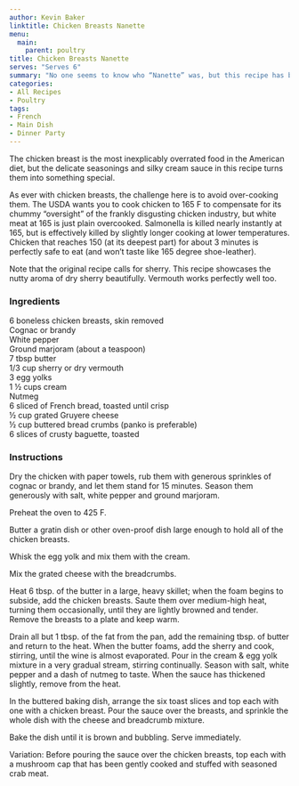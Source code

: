 ```yaml
---
author: Kevin Baker
linktitle: Chicken Breasts Nanette
menu:
  main:
    parent: poultry
title: Chicken Breasts Nanette
serves: "Serves 6"
summary: "No one seems to know who “Nanette” was, but this recipe has been floating around for years. It appears under this name in the 1959 Gourmet Cookbook, and as “Brandied Chicken Breasts” in the 1975 edition of Joy of Cooking. It disappeared from later editions, like so many other rich and lovely dishes. I think you'll like it."
categories:
- All Recipes
- Poultry
tags:
- French
- Main Dish
- Dinner Party
---
```

The chicken breast is the most inexplicably overrated food in the American diet, but the delicate seasonings and silky cream sauce in this recipe turns them into something special. 

As ever with chicken breasts, the challenge here is to avoid over-cooking them. The USDA wants you to cook chicken to 165 F to compensate for its chummy “oversight” of the frankly disgusting chicken industry, but white meat at 165 is just plain overcooked. Salmonella is killed nearly instantly at 165, but is effectively killed by slightly longer cooking at lower temperatures. Chicken that reaches 150 (at its deepest part) for about 3 minutes is perfectly safe to eat (and won’t taste like 165 degree shoe-leather).

Note that the original recipe calls for sherry. This recipe showcases the nutty aroma of dry sherry beautifully. Vermouth works perfectly well too.

### Ingredients

<div class="ingredient-list">

6 boneless chicken breasts, skin removed  
Cognac or brandy  
White pepper  
Ground marjoram (about a teaspoon)  
7 tbsp butter  
1/3 cup sherry or dry vermouth  
3 egg yolks  
1 ½ cups cream  
Nutmeg  
6 sliced of French bread, toasted until crisp  
½ cup grated Gruyere cheese  
½ cup buttered bread crumbs (panko is preferable)   
6 slices of crusty baguette, toasted

</div>

### Instructions
Dry the chicken with paper towels, rub them with generous sprinkles of cognac or brandy, and let them stand for 15 minutes. Season them generously with salt, white pepper and ground marjoram.

Preheat the oven to 425 F.

Butter a gratin dish or other oven-proof dish large enough to hold all of the chicken breasts.

Whisk the egg yolk and mix them with the cream.

Mix the grated cheese with the breadcrumbs.

Heat 6 tbsp. of the butter in a large, heavy skillet; when the foam begins to subside, add the chicken breasts. Saute them over medium-high heat, turning them occasionally, until they are lightly browned and tender. Remove the breasts to a plate and keep warm.

Drain all but 1 tbsp. of the fat from the pan, add the remaining tbsp. of butter and return to the heat. When the butter foams, add the sherry and cook, stirring, until the wine is almost evaporated. Pour in the cream & egg yolk mixture in a very gradual stream, stirring continually. Season with salt, white pepper and a dash of nutmeg to taste. When the sauce has thickened slightly, remove from the heat.

In the buttered baking dish, arrange the six toast slices and top each with one with a chicken breast. Pour the sauce over the breasts, and sprinkle the whole dish with the cheese and breadcrumb mixture.

Bake the dish until it is brown and bubbling. Serve immediately. 

Variation: Before pouring the sauce over the chicken breasts, top each with a mushroom cap that has been gently cooked and stuffed with seasoned crab meat.